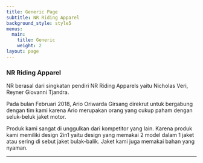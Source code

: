 ```yaml
---
title: Generic Page
subtitle: NR Riding Apparel
background_style: style5
menus:
  main:
    title: Generic
    weight: 2
layout: page
---
```

### NR Riding Apparel

NR berasal dari singkatan pendiri NR Riding Apparels yaitu Nicholas Veri, Reyner Giovanni Tjandra. 

Pada bulan Februari 2018, Ario Oriwarda Girsang direkrut untuk bergabung dengan tim kami karena Ario merupakan orang yang cukup paham dengan seluk-beluk jaket motor.

Produk kami sangat di unggulkan dari kompetitor yang lain. Karena produk kami memiliki design 2in1 yaitu design yang memakai 2 model dalam 1 jaket atau sering di sebut jaket bulak-balik. Jaket kami juga memakai bahan yang nyaman.

- - -
